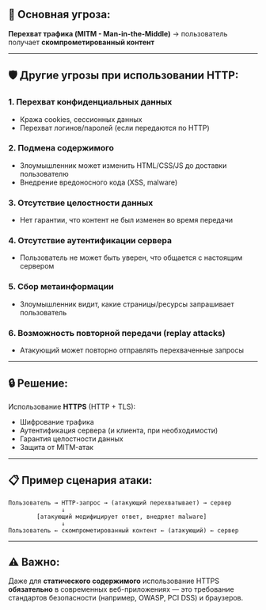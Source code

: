 ## 🎯 **Основная угроза:**
**Перехват трафика (MITM - Man-in-the-Middle)** → пользователь получает **скомпрометированный контент**

---

## 🛡️ **Другие угрозы при использовании HTTP:**

### **1. Перехват конфиденциальных данных**
- Кража cookies, сессионных данных
- Перехват логинов/паролей (если передаются по HTTP)

### **2. Подмена содержимого**
- Злоумышленник может изменить HTML/CSS/JS до доставки пользователю
- Внедрение вредоносного кода (XSS, malware)

### **3. Отсутствие целостности данных**
- Нет гарантии, что контент не был изменен во время передачи

### **4. Отсутствие аутентификации сервера**
- Пользователь не может быть уверен, что общается с настоящим сервером

### **5. Сбор метаинформации**
- Злоумышленник видит, какие страницы/ресурсы запрашивает пользователь

### **6. Возможность повторной передачи (replay attacks)**
- Атакующий может повторно отправлять перехваченные запросы

---

## 🔒 **Решение:**
Использование **HTTPS** (HTTP + TLS):
- Шифрование трафика
- Аутентификация сервера (и клиента, при необходимости)
- Гарантия целостности данных
- Защита от MITM-атак

---

## 📋 **Пример сценария атаки:**
```
Пользователь → HTTP-запрос → (атакующий перехватывает) → сервер
               ↓
        [атакующий модифицирует ответ, внедряет malware]
               ↓
Пользователь ← скомпрометированный контент ← (атакующий) ← сервер
```

---

## ⚠️ **Важно:**
Даже для **статического содержимого** использование HTTPS **обязательно** в современных веб-приложениях — это требование стандартов безопасности (например, OWASP, PCI DSS) и браузеров.

